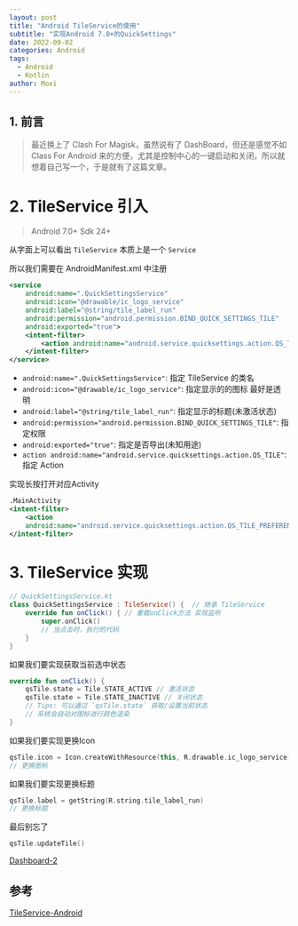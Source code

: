 ```yaml
---
layout: post
title: "Android TileService的使用"
subtitle: "实现Android 7.0+的QuickSettings"
date: 2022-09-02
categories: Android
tags:
  - Android
  - Kotlin
author: Moxi
---
```


## 1. 前言

> 最近换上了 Clash For Magisk，虽然说有了 DashBoard，但还是感觉不如 Class For Android 来的方便，尤其是控制中心的一键启动和关闭，所以就想着自己写一个，于是就有了这篇文章。

# 2. TileService 引入

> Android 7.0+ Sdk 24+

从字面上可以看出 `TileService` 本质上是一个 `Service`

所以我们需要在 AndroidManifest.xml 中注册

```xml
<service
    android:name=".QuickSettingsService"
    android:icon="@drawable/ic_logo_service"
    android:label="@string/tile_label_run"
    android:permission="android.permission.BIND_QUICK_SETTINGS_TILE"
    android:exported="true">
    <intent-filter>
        <action android:name="android.service.quicksettings.action.QS_TILE" />
    </intent-filter>
</service>
```

- `android:name=".QuickSettingsService"`: 指定 TileService 的类名
- `android:icon="@drawable/ic_logo_service"`: 指定显示的的图标 最好是透明
- `android:label="@string/tile_label_run"`: 指定显示的标题(未激活状态)
- `android:permission="android.permission.BIND_QUICK_SETTINGS_TILE"`: 指定权限
- `android:exported="true"`: 指定是否导出(未知用途)
- `action android:name="android.service.quicksettings.action.QS_TILE"`: 指定 Action

实现长按打开对应Activity
```xml
.MainActivity
<intent-filter>
    <action 
    android:name="android.service.quicksettings.action.QS_TILE_PREFERENCES" />
</intent-filter>
```

# 3. TileService 实现

```kotlin
// QuickSettingsService.kt
class QuickSettingsService : TileService() {  // 继承 TileService
    override fun onClick() { // 重载onClick方法 实现监听
        super.onClick()
        // 当点击时，执行的代码
    }
}
```

如果我们要实现获取当前选中状态
```kotlin
override fun onClick() { 
    qsTile.state = Tile.STATE_ACTIVE // 激活状态
    qsTile.state = Tile.STATE_INACTIVE // 关闭状态
    // Tips: 可以通过 `qsTile.state` 获取/设置当前状态
    // 系统会自动对图标进行颜色渲染
}
```

如果我们要实现更换Icon
```kotlin
qsTile.icon = Icon.createWithResource(this, R.drawable.ic_logo_service) 
// 更换图标
```

如果我们要实现更换标题
```kotlin
qsTile.label = getString(R.string.tile_label_run)
// 更换标题
```
最后别忘了
```kotlin
qsTile.updateTile()
```

[Dashboard-2](https://github.com/moxidev/DashBoard-2)
##  参考
[TileService-Android](https://developer.android.com/reference/android/service/quicksettings/TileService)
